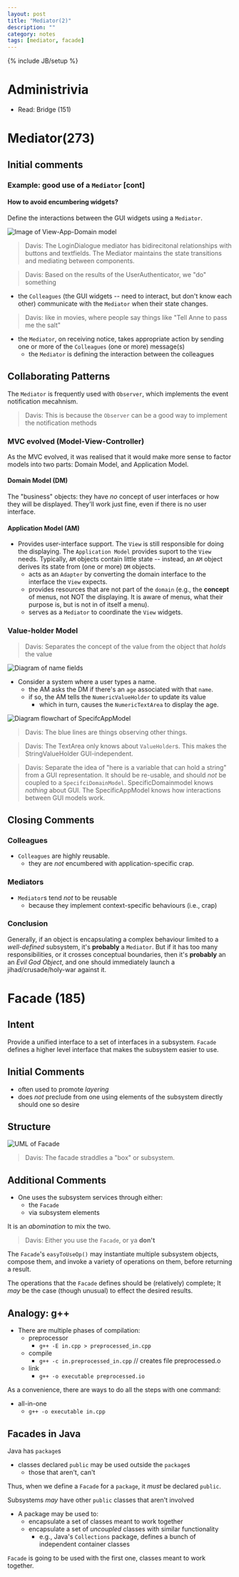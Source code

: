 ```yaml
---
layout: post
title: "Mediator(2)"
description: ""
category: notes
tags: [mediator, facade]
---
```

{% include JB/setup %}

# Administrivia

* Read: Bridge (151)

# Mediator(273)

## Initial comments

### Example: good use of a `Mediator` [cont]

#### How to avoid encumbering widgets? 

Define the interactions between the GUI widgets using a `Mediator`. 

![Image of View-App-Domain model]()

> Davis: The LoginDialogue mediator has bidirecitonal relationships with
> buttons and textfields. The Mediator maintains the state transitions
> and mediating between components. 

> Davis: Based on the results of the UserAuthenticator, we "do"
> something

* the `Colleagues` (the GUI widgets -- need to interact, but don't know
  each other) communicate with the `Mediator` when their state changes.

> Davis: like in movies, where people say things like "Tell Anne to pass
> me the salt"

* the `Mediator`, on receiving notice, takes appropriate action by
  sending one or more of the `Colleagues` (one or more) message(s)
  - the `Mediator` is defining the interaction between the colleagues

## Collaborating Patterns

The `Mediator` is frequently used with `Observer`, which implements the
event notification mecahnism. 

> Davis: This is because the `Observer` can be a good way to implement
> the notification methods

### MVC evolved (Model-View-Controller)

As the MVC evolved, it was realised that it would make more sense to
factor models into two parts: Domain Model, and Application Model. 

#### Domain Model (DM)

The "business" objects: they have *no* concept of user interfaces or how
they will be displayed. They'll work just fine, even if there is no user
interface. 

#### Application Model (AM)

* Provides user-interface support. The `View` is still responsible for
doing the displaying. The `Application Model` provides suport to the `View` needs. Typically, `AM` objects contain little state -- instead, an `AM` object derives its state from (one or more) `DM` objects. 
  * acts as an `Adapter` by converting the domain interface to the
    interface the `View` expects. 
  * provides resources that are not part of the `domain` (e.g., the
    __concept__ of menus, not NOT the displaying. It is aware of menus,
what their purpose is, but is not in of itself a menu). 
  * serves as a `Mediator` to coordinate the `View` widgets. 

### Value-holder Model

> Davis: Separates the concept of the value from the object that *holds*
> the value

![Diagram of name fields]()

* Consider a system where a user types a name. 
  - the AM asks the DM if there's an `age` associated with that `name`. 
  - if so, the AM tells the `NumericValueHolder` to update its value
    * which in turn, causes the `NumericTextArea` to display the age. 

![Diagram flowchart of `SpecifcAppModel`]()

> Davis: The blue lines are things observing other things. 

> Davis: The TextArea only knows about `ValueHolder`s. This makes the
> StringValueHolder GUI-independent. 

> Davis: Separate the idea of "here is a variable that can hold a
> string" from a GUI representation. It should be re-usable, and should
> *not* be coupled to a `SpecifciDomainModel`. SpecificDomainmodel knows
> _nothing_ about GUI. The SpecificAppModel knows how interactions
> between GUI models work. 

## Closing Comments

### Colleagues

* `Colleagues` are highly reusable. 
  * they are *not* encumbered with application-specific crap. 

### Mediators

* `Mediator`s tend *not* to be reusable
  * because they implement context-specific behaviours (i.e., crap)

### Conclusion

Generally, if an object is encapsulating a complex behaviour limited
to a *well-defined* subsystem, it's __probably__ a `Mediator`. But if it
has too many responsibilities, or it crosses conceptual boundaries, then
it's __probably__ an an *Evil God Object*, and one should immediately
launch a jihad/crusade/holy-war against it. 

# Facade (185)

## Intent

Provide a unified interface to a set of interfaces in a
subsystem. `Facade` defines a higher level interface that makes the
subsystem easier to use. 

## Initial Comments

* often used to promote *layering*
* does *not* preclude from one using elements of the subsystem
  directly should one so desire 

## Structure

![UML of Facade]()

> Davis: The facade straddles a "box" or subsystem. 

## Additional Comments

* One uses the subsystem services through either: 
  * the `Facade`
  * via subsystem elements

It is an *abomination* to mix the two. 

> Davis: Either you use the `Facade`, or ya __don't__

The `Facade`'s `easyToUseOp()` may instantiate multiple subsystem
objects, compose them, and invoke a variety of operations on them,
before returning a result. 

The operations that the `Facade` defines should be (relatively)
complete; It _may_ be the case (though unusual) to effect the desired
results. 

## Analogy: g++

* There are multiple phases of compilation: 
  - preprocessor
    * `g++ -E in.cpp > preprocessed_in.cpp`
  - compile
    * `g++ -c in.preprocessed_in.cpp` // creates file preprocessed.o
  - link
    * `g++ -o executable preprocessed.io`

As a convenience, there are ways to do all the steps with one command: 

* all-in-one
  - `g++ -o executable in.cpp`

## Facades in Java

Java has `package`s

* classes declared `public` may be used outside the `package`s
  - those that aren't, can't

Thus, when we define a `Facade` for a `package`, it _must_ be declared
`public`. 

Subsystems *may* have other `public` classes that aren't involved

* A package may be used to: 
  - encapsulate a set of classes meant to work together
  - encapsulate a set of _uncoupled_ classes with similar functionality
    * e.g., Java's `Collections` package, defines a bunch of independent
      container classes

`Facade` is going to be used with the first one, classes meant to work
together. 


